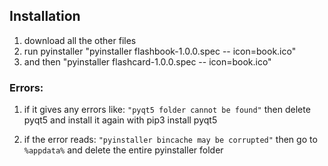 ## Installation

1) download all the other files
2) run pyinstaller "pyinstaller flashbook-1.0.0.spec -- icon=book.ico"  
3) and then "pyinstaller flashcard-1.0.0.spec -- icon=book.ico"  

### Errors: 

1. if it gives any errors like: `"pyqt5 folder cannot be found"` then delete pyqt5 and install it again with pip3 install pyqt5

1. if the error reads: `"pyinstaller bincache may be corrupted"` then go to `%appdata%` and delete the entire pyinstaller folder
